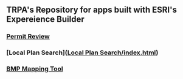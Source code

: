 ## TRPA's Repository for apps built with ESRI's Expereience Builder

### [Permit Review](https://gis.trpa.org/PermitReview)

### [Local Plan Search]([Local Plan Search/index.html](https://gis.trpa.org/LocalPlanSearch/))

### [BMP Mapping Tool](https://gis.trpa.org/bmpmappingtool)
